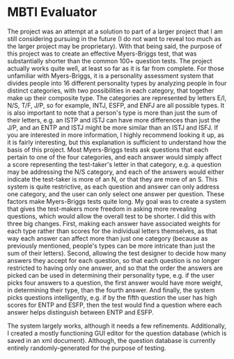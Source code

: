 # MBTI Evaluator
The project was an attempt at a solution to part of a larger project that I am still considering pursuing in the future (I do not want to reveal too much as the larger project may be proprietary). With that being said, the purpose of this project was to create an effective Myers-Briggs test, that was substantially shorter than the common 100+ question tests. The project actually works quite well, at least so far as it is far from complete. For those unfamiliar with Myers-Briggs, it is a personality assessment system that divides people into 16 different personality types by analyzing people in four distinct categories, with two possibilities in each category, that together make up their composite type. The categories are represented by letters E/I, N/S, T/F, J/P, so for example, INTJ, ESFP, and ENFJ are all possible types. It is also important to note that a person's type is more than just the sum of their letters, e.g. an ISTP and ISTJ can have more differences than just the J/P, and an ENTP and ISTJ might be more similar than an ISTJ and ISFJ. If you are interested in more information, I highly recommend looking it up, as it is fairly interesting, but this explanation is sufficient to understand how the basis of this project. Most Myers-Briggs tests ask questions that each pertain to one of the four categories, and each answer would simply affect a score representing the test-taker's letter in that category, e.g. a question may be addressing the N/S category, and each of the answers would either indicate the test-taker is more of an N, or that they are more of an S. This system is quite restrictive, as each question and answer can only address one category, and the user can only select one answer per question. These factors make Myers-Briggs tests quite long. My goal was to create a system that gives the test-makers more freedom in asking more revealing questions, which would allow the overall test to be shorter. I did this with three big changes. First, making each answer have associated weights for each type rather than scores for the individual letters themselves, as that way each answer can affect more than just one category (because as previously mentioned, people's types can be more intricate than just the sum of their letters). Second, allowing the test designer to decide how many answers they accept for each question, so that each question is no longer restricted to having only one answer, and so that the order the answers are picked can be used in determining their personality type, e.g. if the user picks four answers to a question, the first answer would have more weight, in determining their type, than the fourth answer. And finally, the system picks questions intelligently, e.g. if by the fifth question the user has high scores for ENTP and ESFP, then the test would find a question where each answer helps distinguish between ENTP and ESFP.

The system largely works, although it needs a few refinements. Additionally, I created a mostly functioning GUI editor for the question database (which is saved in an xml document). Although, the question database is currently entirely randomly-generated for the purpose of testing.

